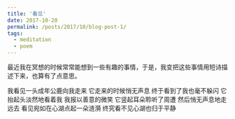 ```yaml
---
title: '看见'
date: 2017-10-20
permalink: /posts/2017/10/blog-post-1/
tags:
  - meditation
  - poem
---
```


最近我在冥想的时候常常能想到一些有趣的事情，于是，我变把这些事情用短诗描述下来，也算有了点意思。

我看见一头成年公鹿向我走来
它走来的时候悄无声息
终于看到了我也毫不躲闪
它抬起头淡然地看着我
我报以善意的微笑
它竖起耳朵聆听了周遭
然后悄无声息地走远去
看见宛如在心湖点起一朵涟漪
终究看不见心湖也归于平静
